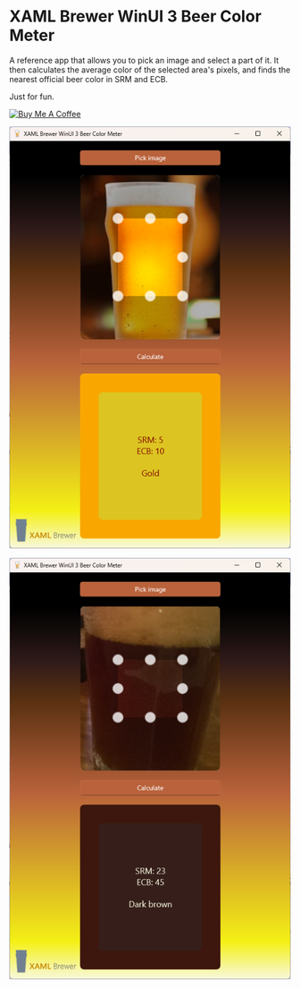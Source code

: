 # XAML Brewer WinUI 3 Beer Color Meter

A reference app that allows you to pick an image and select a part of it. It then calculates the average color of the selected area's pixels, and finds the nearest official beer color in SRM and ECB.

Just for fun.

<a href="https://www.buymeacoffee.com/xamlbrewer" target="_blank"><img src="https://cdn.buymeacoffee.com/buttons/default-orange.png" alt="Buy Me A Coffee" height="41" width="174"></a>

![Screenshot](Assets/Screenshot1.png?raw=true)

![Screenshot](Assets/Screenshot2.png?raw=true)
